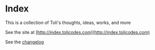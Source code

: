 # Index

This is a collection of Toli's thoughts, ideas, works, and more

See the site at [http://index.tolicodes.com](http://index.tolicodes.com)

See the [changelog](./CHANGELOG.md)
